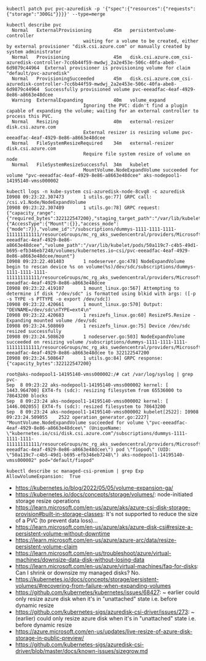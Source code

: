 ```
kubectl patch pvc pvc-azuredisk -p '{"spec":{"resources":{"requests":{"storage":"300Gi"}}}}' --type=merge
```

```
kubectl describe pvc
  Normal   ExternalProvisioning        45m   persistentvolume-controller
                            waiting for a volume to be created, either by external provisioner "disk.csi.azure.com" or manually created by system administrator
  Normal   Provisioning                45m   disk.csi.azure.com_csi-azuredisk-controller-7cc6b44f59-mwdwj_2a2e453e-506c-40fa-abe8-6d9879c44964  External provisioner is provisioning volume for claim "default/pvc-azuredisk"
  Normal   ProvisioningSucceeded       45m   disk.csi.azure.com_csi-azuredisk-controller-7cc6b44f59-mwdwj_2a2e453e-506c-40fa-abe8-6d9879c44964  Successfully provisioned volume pvc-eeeadfac-4eaf-4929-8e86-a8663e48dcee
  Warning  ExternalExpanding           40m   volume_expand
                            Ignoring the PVC: didn't find a plugin capable of expanding the volume; waiting for an external controller to process this PVC.
  Normal   Resizing                    40m   external-resizer disk.csi.azure.com
                            External resizer is resizing volume pvc-eeeadfac-4eaf-4929-8e86-a8663e48dcee
  Normal   FileSystemResizeRequired    34m   external-resizer disk.csi.azure.com
                            Require file system resize of volume on node
  Normal   FileSystemResizeSuccessful  34m   kubelet
                            MountVolume.NodeExpandVolume succeeded for volume "pvc-eeeadfac-4eaf-4929-8e86-a8663e48dcee" aks-nodepool1-14195140-vmss000002
                            
kubectl logs -n kube-system csi-azuredisk-node-8cvq8 -c azuredisk
I0908 09:23:22.307473       1 utils.go:77] GRPC call: /csi.v1.Node/NodeExpandVolume
I0908 09:23:22.307489       1 utils.go:78] GRPC request: {"capacity_range":{"required_bytes":322122547200},"staging_target_path":"/var/lib/kubelet/plugins/kubernetes.io/csi/disk.csi.azure.com/bbea9c19ac87099aa37861717c12ff9f356a45e12b31f97511dc5fd1eb200014/globalmount","volume_capability":{"AccessType":{"Mount":{}},"access_mode":{"mode":7}},"volume_id":"/subscriptions/dummys-1111-1111-1111-111111111111/resourceGroups/mc_rg_aks_swedencentral/providers/Microsoft.Compute/disks/pvc-eeeadfac-4eaf-4929-8e86-a8663e48dcee","volume_path":"/var/lib/kubelet/pods/50a119c7-c4b5-49d1-b695-efb346eb7248/volumes/kubernetes.io~csi/pvc-eeeadfac-4eaf-4929-8e86-a8663e48dcee/mount"}
I0908 09:23:22.401403       1 nodeserver.go:478] NodeExpandVolume begin to rescan device %s on volume(%s)/dev/sdc/subscriptions/dummys-1111-1111-1111-111111111111/resourceGroups/mc_rg_aks_swedencentral/providers/Microsoft.Compute/disks/pvc-eeeadfac-4eaf-4929-8e86-a8663e48dcee
I0908 09:23:22.419107       1 mount_linux.go:567] Attempting to determine if disk "/dev/sdc" is formatted using blkid with args: ([-p -s TYPE -s PTTYPE -o export /dev/sdc])
I0908 09:23:22.420661       1 mount_linux.go:570] Output: "DEVNAME=/dev/sdc\nTYPE=ext4\n"
I0908 09:23:22.420683       1 resizefs_linux.go:60] ResizeFS.Resize - Expanding mounted volume /dev/sdc
I0908 09:23:24.508069       1 resizefs_linux.go:75] Device /dev/sdc resized successfully
I0908 09:23:24.508620       1 nodeserver.go:503] NodeExpandVolume succeeded on resizing volume /subscriptions/dummys-1111-1111-1111-111111111111/resourceGroups/mc_rg_aks_swedencentral/providers/Microsoft.Compute/disks/pvc-eeeadfac-4eaf-4929-8e86-a8663e48dcee to 322122547200
I0908 09:23:24.508647       1 utils.go:84] GRPC response: {"capacity_bytes":322122547200}
```

```
root@aks-nodepool1-14195140-vmss000002:/# cat /var/log/syslog | grep pvc-
Sep  8 09:23:22 aks-nodepool1-14195140-vmss000002 kernel: [ 1443.964700] EXT4-fs (sdc): resizing filesystem from 65536000 to 78643200 blocks
Sep  8 09:23:24 aks-nodepool1-14195140-vmss000002 kernel: [ 1446.002055] EXT4-fs (sdc): resized filesystem to 78643200
Sep  8 09:23:24 aks-nodepool1-14195140-vmss000002 kubelet[2522]: I0908 09:23:24.509055    2522 operation_generator.go:2227] "MountVolume.NodeExpandVolume succeeded for volume \"pvc-eeeadfac-4eaf-4929-8e86-a8663e48dcee\" (UniqueName: \"kubernetes.io/csi/disk.csi.azure.com^/subscriptions/dummys-1111-1111-1111-111111111111/resourceGroups/mc_rg_aks_swedencentral/providers/Microsoft.Compute/disks/pvc-eeeadfac-4eaf-4929-8e86-a8663e48dcee\") pod \"fiopod\" (UID: \"50a119c7-c4b5-49d1-b695-efb346eb7248\") aks-nodepool1-14195140-vmss000002" pod="default/fiopod"

kubectl describe sc managed-csi-premium | grep Exp
AllowVolumeExpansion:  True
```

- https://kubernetes.io/blog/2022/05/05/volume-expansion-ga/
- https://kubernetes.io/docs/concepts/storage/volumes/: node-initiated storage resize operations
- https://learn.microsoft.com/en-us/azure/aks/azure-csi-disk-storage-provision#built-in-storage-classes: It's not supported to reduce the size of a PVC (to prevent data loss)...
- https://learn.microsoft.com/en-us/azure/aks/azure-disk-csi#resize-a-persistent-volume-without-downtime
- https://learn.microsoft.com/en-us/azure/azure-arc/data/resize-persistent-volume-claim
- https://learn.microsoft.com/en-us/troubleshoot/azure/virtual-machines/downsize-data-disk-without-losing-data
- https://learn.microsoft.com/en-us/azure/virtual-machines/faq-for-disks: Can I shrink or downsize my managed disks? No.
- https://kubernetes.io/docs/concepts/storage/persistent-volumes/#recovering-from-failure-when-expanding-volumes
- https://github.com/kubernetes/kubernetes/issues/68427: ~ earlier could only resize azure disk when it's in "unattached" state i.e. before dynamic resize
- https://github.com/kubernetes-sigs/azuredisk-csi-driver/issues/273: ~ (earlier) could only resize azure disk when it's in "unattached" state i.e. before dynamic resize
- https://azure.microsoft.com/en-us/updates/live-resize-of-azure-disk-storage-in-public-preview/
- https://github.com/kubernetes-sigs/azuredisk-csi-driver/blob/master/docs/known-issues/sizegrow.md
